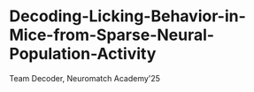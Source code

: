 # Decoding-Licking-Behavior-in-Mice-from-Sparse-Neural-Population-Activity
Team Decoder, Neuromatch Academy'25
